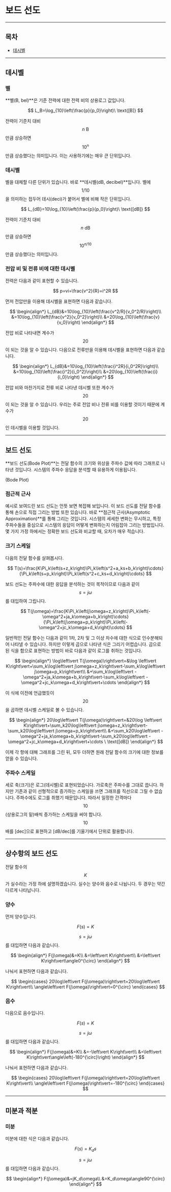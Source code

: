 보드 선도
=

---

## 목차
- [데시벨](#데시벨)

---

## 데시벨

### 벨

**벨(B, bel)**은 기준 전력에 대한 전력 비의 상용로그 값입니다.

$$
L_B=\log_{10}\left(\frac{p}{p_0}\right)\ \text{[B]}
$$

전력이 기준치 대비 $$n\text{ B}$$만큼 상승하면 $$10^n$$만큼 상승했다는 의미입니다.
이는 사용하기에는 매우 큰 단위입니다.

### 데시벨

벨을 대체할 다른 단위가 있습니다.
바로 **데시벨(dB, decibel)**입니다.
벨에 $$1/10$$을 의미하는 접두어 데시(deci)가 붙어서 벨에 비해 작은 단위입니다.

$$
L_{dB}=10\log_{10}\left(\frac{p}{p_0}\right)\ \text{[dB]}
$$

전력이 기준치 대비 $$n\text{ dB}$$만큼 상승하면 $$10^{n/10}$$만큼 상승했다는 의미입니다.

### 전압 비 및 전류 비에 대한 데시벨

전력은 다음과 같이 표현할 수 있습니다.

$$
p=vi=\frac{v^2}{R}=i^2R
$$

먼저 전압만을 이용해 데시벨을 표현하면 다음과 같습니다.

$$
\begin{align*}
		L_{dB}&=10\log_{10}\left(\frac{v^2/R}{v_0^2/R}\right)\\
		&=10\log_{10}\left(\frac{v^2}{v_0^2}\right)\\
		&=20\log_{10}\left(\frac{v}{v_0}\right)
	\end{align*}
$$

전압 비로 나타내면 계수가 $$20$$이 되는 것을 알 수 있습니다.
다음으로 전류만을 이용해 데시벨을 표현하면 다음과 같습니다.

$$
\begin{align*}
		L_{dB}&=10\log_{10}\left(\frac{i^2R}{i_0^2R}\right)\\
		&=10\log_{10}\left(\frac{i^2}{i_0^2}\right)\\
		&=20\log_{10}\left(\frac{i}{i_0}\right)
	\end{align*}
$$

전압 비와 마찬가지로 전류 비로 나타낸 데시벨 또한 계수가 $$20$$이 되는 것을 알 수 있습니다.
우리는 주로 전압 비나 전류 비를 이용할 것이기 때문에 계수가 $$20$$인 데시벨을 이용할 것입니다.

---

## 보드 선도

**보드 선도(Bode Plot)**는 전달 함수의 크기와 위상을 주파수 값에 따라 그래프로 나타낸 것입니다.
시스템의 주파수 응답을 분석할 때 유용하게 이용됩니다.

(Bode Plot)

### 점근적 근사

예시로 보여드린 보드 선도는 언뜻 보면 복잡해 보입니다.
이 보드 선도를 전달 함수를 통해 손으로 직접 그리는 방법 또한 있습니다.
바로 **점근적 근사(Asymptotic Approximation)**를 통해 그리는 것입니다.
시스템의 세세한 변화는 무시하고, 특정 주파수들을 중심으로 시스템의 응답이 어떻게 변화하는지 어림잡아 그리는 방법입니다.
몇 가지 가정 하에서는 정확한 보드 선도와 비교할 때, 오차가 매우 적습니다.

### 크기 스케일

다음의 전달 함수를 살펴봅시다.

$$
T(s)=\frac{K\Pi_k\left(s+z_k\right)\Pi_k\left(s^2+a_ks+b_k\right)\cdots}{\Pi_k\left(s+p_k\right)\Pi_k\left(s^2+c_ks+d_k\right)\cdots}
$$

보드 선도는 주파수에 대한 응답을 분석하는 것이 목적이므로 다음과 같이 $$s=j\omega$$를 대입하여 그립니다.

$$
T(j\omega)=\frac{K\Pi_k\left(j\omega+z_k\right)\Pi_k\left(-\omega^2+ja_k\omega+b_k\right)\cdots}{\Pi_k\left(j\omega+p_k\right)\Pi_k\left(-\omega^2+jc_k\omega+d_k\right)\cdots}
$$

일반적인 전달 함수는 다음과 같이 1차, 2차 및 그 이상 차수에 대한 식으로 인수분해되어 나타낼 수 있습니다.
하지만 이렇게 곱으로 나타낸 식은 그리기 어렵습니다.
곱으로 된 식을 합으로 표현하는 방법이 바로 다음과 같이 로그를 취하는 것입니다.

$$
\begin{align*}
		\log\left\vert T(j\omega)\right\vert=&\log \left\vert K\right\vert+\sum_k\log\left\vert j\omega+z_k\right\vert-\sum_k\log\left\vert j\omega+p_k\right\vert\\
  &+\sum_k\log\left\vert -\omega^2+ja_k\omega+b_k\right\vert-\sum_k\log\left\vert -\omega^2+jc_k\omega+d_k\right\vert+\cdots
	\end{align*}
$$

이 식에 이전에 언급했듯이 $$20$$을 곱하면 데시벨 스케일로 볼 수 있습니다.

$$
\begin{align*}
		20\log\left\vert T(j\omega)\right\vert=&20\log \left\vert K\right\vert+\sum_k20\log\left\vert j\omega+z_k\right\vert-\sum_k20\log\left\vert j\omega+p_k\right\vert\\
  &+\sum_k20\log\left\vert -\omega^2+ja_k\omega+b_k\right\vert-\sum_k20\log\left\vert -\omega^2+jc_k\omega+d_k\right\vert+\cdots
\ \text{[dB]}
\end{align*}
$$

이제 각 항에 대해 그래프를 그린 뒤, 모두 더하면 원래 전달 함수의 크기에 대한 정보를 얻을 수 있습니다.

### 주파수 스케일

세로 축(크기)은 로그(데시벨)로 표현되었습니다.
가로축은 주파수를 그대로 씁니다.
하지만 기존과 같이 선형적으로 증가하는 스케일을 쓰면 그래프를 직선으로 그릴 수 없습니다.
주파수에도 로그를 취했기 때문입니다.
따라서 일정한 간격마다 $$10$$(상용로그의 밑)배씩 증가하는 스케일을 써야 합니다.
$$10$$배를 [dec]으로 표현하고 [dB/dec]를 기울기에서 단위로 활용합니다.

---

## 상수항의 보드 선도

전달 함수의 $$K$$가 실수라는 가정 하에 설명하겠습니다.
실수는 양수와 음수로 나뉩니다.
두 경우는 약간 다르게 나타납니다.

### 양수

먼저 양수입니다.

$$
F(s)=K
$$

$$s=j\omega$$를 대입하면 다음과 같습니다.

$$
\begin{align*}
		F(j\omega)&=K\\
  		&=\left\vert K\right\vert\\
		&=\left\vert K\right\vert\angle0^{\circ}
	\end{align*}
$$

나눠서 표현하면 다음과 같습니다.

$$
\begin{cases}
			20\log\left\vert F(j\omega)\right\vert=20\log\left\vert K\right\vert\\
			\angle\left\vert F(j\omega)\right\vert=0^{\circ}
		\end{cases}
$$

### 음수

다음으로 음수입니다.

$$
F(s)=K
$$

$$s=j\omega$$를 대입하면 다음과 같습니다.

$$
\begin{align*}
		F(j\omega)&=K\\
  		&=-\left\vert K\right\vert\\
		&=\left\vert K\right\vert\angle\left(-180^{\circ}\right)
	\end{align*}
$$

나눠서 표현하면 다음과 같습니다.

$$
\begin{cases}
			20\log\left\vert F(j\omega)\right\vert=20\log\left\vert K\right\vert\\
			\angle\left\vert F(j\omega)\right\vert=-180^{\circ}
		\end{cases}
$$

---

## 미분과 적분

### 미분

미분에 대한 식은 다음과 같습니다.

$$
F(s)=K_ds
$$

$$s=j\omega$$를 대입하면 다음과 같습니다.

$$
\begin{align*}
		F(j\omega)&=jK_d\omega\\
		&=K_d\omega\angle90^{\circ}
	\end{align*}
$$

